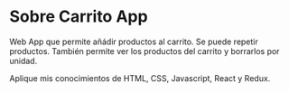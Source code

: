 # Sobre Carrito App

Web App que permite añádir productos al carrito. Se puede repetir productos. También permite ver los productos del carrito y borrarlos por unidad.

Aplique mis conocimientos de HTML, CSS, Javascript, React y Redux.
